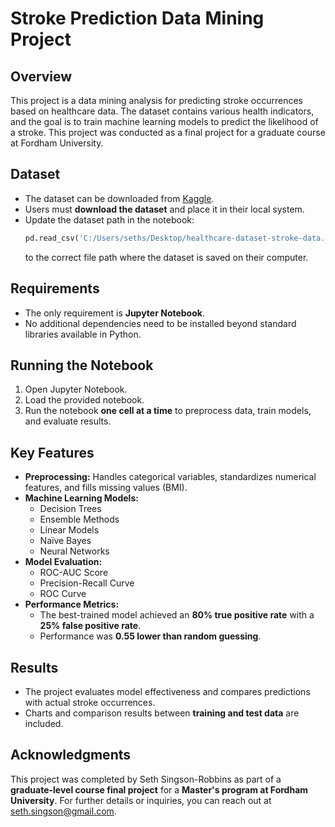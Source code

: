 # Stroke Prediction Data Mining Project

## Overview
This project is a data mining analysis for predicting stroke occurrences based on healthcare data. The dataset contains various health indicators, and the goal is to train machine learning models to predict the likelihood of a stroke. This project was conducted as a final project for a graduate course at Fordham University.

## Dataset
- The dataset can be downloaded from [Kaggle](https://www.kaggle.com/datasets/fedesoriano/stroke-prediction-dataset).
- Users must **download the dataset** and place it in their local system.
- Update the dataset path in the notebook:
  ```python
  pd.read_csv('C:/Users/seths/Desktop/healthcare-dataset-stroke-data.csv')
  ```
  to the correct file path where the dataset is saved on their computer.

## Requirements
- The only requirement is **Jupyter Notebook**.
- No additional dependencies need to be installed beyond standard libraries available in Python.

## Running the Notebook
1. Open Jupyter Notebook.
2. Load the provided notebook.
3. Run the notebook **one cell at a time** to preprocess data, train models, and evaluate results.

## Key Features
- **Preprocessing:** Handles categorical variables, standardizes numerical features, and fills missing values (BMI).
- **Machine Learning Models:**
  - Decision Trees
  - Ensemble Methods
  - Linear Models
  - Naïve Bayes
  - Neural Networks
- **Model Evaluation:**
  - ROC-AUC Score
  - Precision-Recall Curve
  - ROC Curve
- **Performance Metrics:**
  - The best-trained model achieved an **80% true positive rate** with a **25% false positive rate**.
  - Performance was **0.55 lower than random guessing**.

## Results
- The project evaluates model effectiveness and compares predictions with actual stroke occurrences.
- Charts and comparison results between **training and test data** are included.

## Acknowledgments
This project was completed by Seth Singson-Robbins as part of a **graduate-level course final project** for a **Master's program at Fordham University**. For further details or inquiries, you can reach out at [seth.singson@gmail.com](seth.singson@gmail.com).
